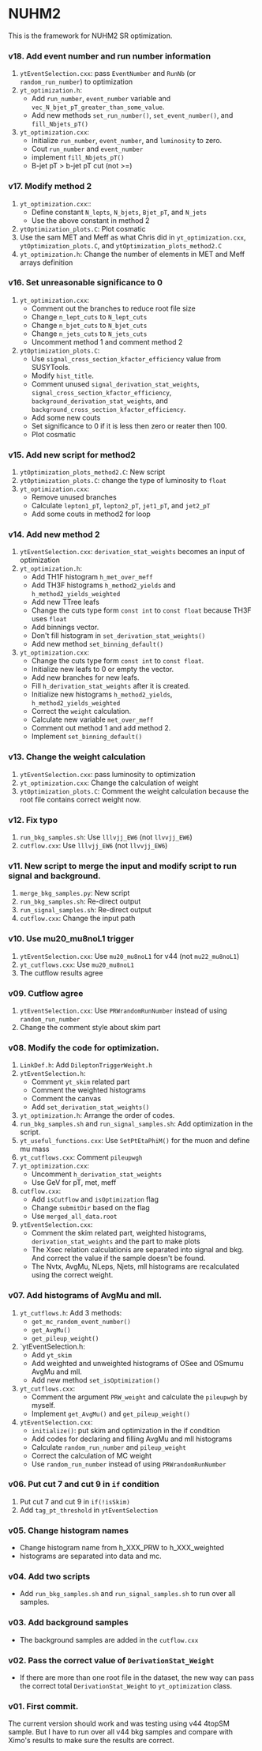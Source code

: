 # NUHM2
This is the framework for NUHM2 SR optimization.


### v18. Add event number and run number information
1. `ytEventSelection.cxx`: pass `EventNumber` and `RunNb` (or `random_run_number`) to optimization
2. `yt_optimization.h`:
   * Add `run_number`, `event_number` variable and `vec_N_bjet_pT_greater_than_some_value`.
   * Add new methods `set_run_number()`, `set_event_number()`, and `fill_Nbjets_pT()`
3. `yt_optimization.cxx`:
   * Initialize `run_number`, `event_number`, and `luminosity` to zero.
   * Cout `run_number` and `event_number`
   * implement `fill_Nbjets_pT()`
   * B-jet pT > b-jet pT cut (not >=)

 
### v17. Modify method 2
1. `yt_optimization.cxx`::
   * Define constant `N_lepts`, `N_bjets`, `Bjet_pT`, and `N_jets`
   * Use the above constant in method 2
2. `ytOptimization_plots.C`: Plot cosmatic
3. Use the sam MET and Meff as what Chris did in `yt_optimization.cxx`, `ytOptimization_plots.C`, 
   and `ytOptimization_plots_method2.C`
4. `yt_optimization.h`: Change the number of elements in MET and Meff arrays definition


### v16. Set unreasonable significance to 0
1. `yt_optimization.cxx`:
   * Comment out the branches to reduce root file size
   * Change `n_lept_cuts` to `N_lept_cuts`
   * Change `n_bjet_cuts` to `N_bjet_cuts`
   * Change `n_jets_cuts` to `N_jets_cuts`
   * Uncomment method 1 and comment method 2
2. `ytOptimization_plots.C`:
   * Use `signal_cross_section_kfactor_efficiency` value from SUSYTools.
   * Modify `hist_title`.
   * Comment unused `signal_derivation_stat_weights`, `signal_cross_section_kfactor_efficiency`,
     `background_derivation_stat_weights`, and `background_cross_section_kfactor_efficiency`.
   * Add some new couts
   * Set significance to 0 if it is less then zero or reater then 100.
   * Plot cosmatic


### v15. Add new script for method2
1. `ytOptimization_plots_method2.C`: New script
2. `ytOptimization_plots.C`: change the type of luminosity to `float`
3. `yt_optimization.cxx`:
   * Remove unused branches
   * Calculate `lepton1_pT`, `lepton2_pT`, `jet1_pT`, and `jet2_pT`
   * Add some couts in method2 for loop


### v14. Add new method 2
1. `ytEventSelection.cxx`: `derivation_stat_weights` becomes an input of optimization
2. `yt_optimization.h`:
   * Add TH1F histogram `h_met_over_meff`
   * Add TH3F histograms `h_method2_yields` and `h_method2_yields_weighted`
   * Add new TTree leafs
   * Change the cuts type form `const int` to `const float` because TH3F uses `float`
   * Add binnings vector.
   * Don't fill histogram in `set_derivation_stat_weights()`
   * Add new method `set_binning_default()`
3. `yt_optimization.cxx`:
   * Change the cuts type form `const int` to `const float`.
   * Initialize new leafs to 0 or empty the vector.
   * Add new branches for new leafs.
   * Fill `h_derivation_stat_weights` after it is created.
   * Initialize new histograms `h_method2_yields`, `h_method2_yields_weighted`
   * Correct the `weight` calculation.
   * Calculate new variable `met_over_meff`
   * Comment out method 1 and add method 2.
   * Implement `set_binning_default()`


### v13. Change the weight calculation
1. `ytEventSelection.cxx`: pass luminosity to optimization
2. `yt_optimization.cxx`: Change the calculation of weight
3. `ytOptimization_plots.C`: Comment the weight calculation because the root file contains correct weight now.


### v12. Fix typo
1. `run_bkg_samples.sh`: Use `lllvjj_EW6` (not `llvvjj_EW6`)
2. `cutflow.cxx`: Use `lllvjj_EW6` (not `llvvjj_EW6`)


### v11. New script to merge the input and modify script to run signal and background.
1. `merge_bkg_samples.py`: New script
2. `run_bkg_samples.sh`: Re-direct output
3. `run_signal_samples.sh`: Re-direct output
4. `cutflow.cxx`: Change the input path


### v10. Use mu20_mu8noL1 trigger
1. `ytEventSelection.cxx`: Use `mu20_mu8noL1` for v44 (not `mu22_mu8noL1`)
2. `yt_cutflows.cxx`: Use `mu20_mu8noL1`
3. The cutflow results agree


### v09. Cutflow agree
1. `ytEventSelection.cxx`: Use `PRWrandomRunNumber` instead of using `random_run_number`
2. Change the comment style about skim part


### v08. Modify the code for optimization.
1. `LinkDef.h`: Add `DileptonTriggerWeight.h`
2. `ytEventSelection.h`:
   * Comment `yt_skim` related part
   * Comment the weighted histograms
   * Comment the canvas
   * Add `set_derivation_stat_weights()`
3. `yt_optimization.h`: Arrange the order of codes.
4. `run_bkg_samples.sh` and `run_signal_samples.sh`: Add optimization in the script.
5. `yt_useful_functions.cxx`: Use `SetPtEtaPhiM()` for the muon and define mu mass
6. `yt_cutflows.cxx`: Comment `pileupwgh`
7. `yt_optimization.cxx`:
   * Uncomment `h_derivation_stat_weights`
   * Use GeV for pT, met, meff
8. `cutflow.cxx`:
   * Add `isCutflow` and `isOptimization` flag
   * Change `submitDir` based on the flag
   * Use `merged_all_data.root`
9. `ytEventSelection.cxx`:
   * Comment the skim related part, weighted histograms, `derivation_stat_weights` and the part to make plots
   * The Xsec relation calculationis are separated into signal and bkg. And correct the value if the sample doesn't be found.
   * The Nvtx, AvgMu, NLeps, Njets, mll histograms are recalculated using the correct weight.


### v07. Add histograms of AvgMu and mll.
1. `yt_cutflows.h`: Add 3 methods:
   * `get_mc_random_event_number()`
   * `get_AvgMu()`
   * `get_pileup_weight()`
2. `ytEventSelection.h:
   * Add `yt_skim`
   * Add weighted and unweighted histograms of OSee and OSmumu AvgMu and mll.
   * Add new method `set_isOptimization()`
3. `yt_cutflows.cxx`:
   * Comment the argument `PRW_weight` and calculate the `pileupwgh` by myself.
   * Implement `get_AvgMu()` and `get_pileup_weight()`
4. `ytEventSelection.cxx`:
   * `initialize()`: put skim and optimization in the if condition
   * Add codes for declaring and filling AvgMu and mll histograms
   * Calculate `random_run_number` and `pileup_weight`
   * Correct the calculation of MC weight
   * Use `random_run_number` instead of using `PRWrandomRunNumber`


### v06. Put cut 7 and cut 9 in `if` condition
1. Put cut 7 and cut 9 in `if(!isSkim)`
2. Add `tag_pt_threshold` in `ytEventSelection`


### v05. Change histogram names
* Change histogram name from h_XXX_PRW to h_XXX_weighted
* histograms are separated into data and mc.


### v04. Add two scripts
* Add `run_bkg_samples.sh` and `run_signal_samples.sh` to run over all samples.


### v03. Add background samples
* The background samples are added in the `cutflow.cxx`


### v02. Pass the correct value of `DerivationStat_Weight`
* If there are more than one root file in the dataset, the new way can pass the correct total `DerivationStat_Weight` to `yt_optimization` class.


### v01. First commit.
The current version should work and was testing using v44 4topSM sample.
But I have to run over all v44 bkg samples and compare with Ximo's results to make sure the results are correct. 
